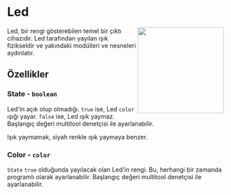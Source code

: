 # Led

<img src="https://docs.retrogadgets.game/api/modules/Led.png" width="200" align="right">

Led, bir rengi gösterebilen temel bir çıktı cihazıdır. Led tarafından yayılan ışık fizikseldir ve yakındaki modülleri ve nesneleri aydınlatır.

## Özellikler

### State - `boolean`
Led'in açık olup olmadığı. `true` ise, Led `color` ışığı yayar. `false` ise, Led ışık yaymaz. Başlangıç ​​değeri multitool denetçisi ile ayarlanabilir.

Işık yaymamak, siyah renkle ışık yaymaya benzer.

### Color - `color`
`State` `true` olduğunda yayılacak olan Led'in rengi. Bu, herhangi bir zamanda programlı olarak ayarlanabilir. Başlangıç ​​değeri multitool denetçisi ile ayarlanabilir.